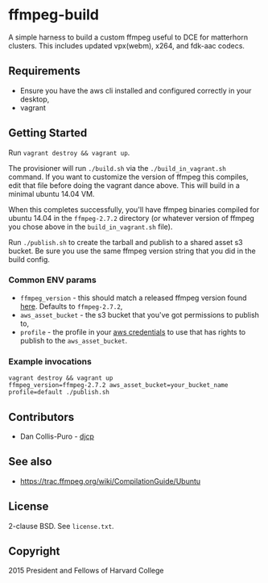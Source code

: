 # ffmpeg-build

A simple harness to build a custom ffmpeg useful to DCE for matterhorn
clusters. This includes updated vpx(webm), x264, and fdk-aac codecs.

## Requirements

* Ensure you have the aws cli installed and configured correctly in your desktop,
* vagrant

## Getting Started

Run `vagrant destroy && vagrant up`.

The provisioner will run `./build.sh` via the `./build_in_vagrant.sh` command.
If you want to customize the version of ffmpeg this compiles, edit that file
before doing the vagrant dance above. This will build in a minimal ubuntu 14.04
VM.

When this completes successfully, you'll have ffmpeg binaries compiled for
ubuntu 14.04 in the `ffmpeg-2.7.2` directory (or whatever version of ffmpeg you
chose above in the `build_in_vagrant.sh` file).

Run `./publish.sh` to create the tarball and publish to a shared asset s3
bucket. Be sure you use the same ffmpeg version string that you did in the
build config.

### Common ENV params

* `ffmpeg_version` - this should match a released ffmpeg version found
  [here](https://ffmpeg.org/releases). Defaults to `ffmpeg-2.7.2`,
* `aws_asset_bucket` - the s3 bucket that you've got permissions to publish to,
* `profile` - the profile in your [aws credentials](https://docs.aws.amazon.com/cli/latest/userguide/cli-chap-getting-started.html#cli-multiple-profiles) to use that has rights to publish to the `aws_asset_bucket`.

### Example invocations

    vagrant destroy && vagrant up
    ffmpeg_version=ffmpeg-2.7.2 aws_asset_bucket=your_bucket_name profile=default ./publish.sh

## Contributors

* Dan Collis-Puro - [djcp](https://github.com/djcp)

## See also

* https://trac.ffmpeg.org/wiki/CompilationGuide/Ubuntu

## License

2-clause BSD. See `license.txt`.

## Copyright

2015 President and Fellows of Harvard College

